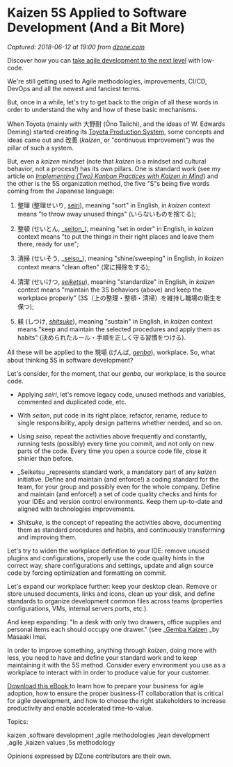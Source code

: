 # Kaizen 5S Applied to Software Development (And a Bit More)

_Captured: 2018-06-12 at 19:00 from [dzone.com](https://dzone.com/articles/kaizen-5s-applied-to-software-development-and-a-bi?edition=379258&utm_source=Zone%20Newsletter&utm_medium=email&utm_campaign=agile%202018-06-12)_

Discover how you can [take agile development to the next level](https://dzone.com/go?i=294434&u=https%3A%2F%2Fwww.mendix.com%2Fresources%2Ftaking-agile-development-to-the-next-level-with-low-code-mx%2F%3Futm_medium%3Ddisplay%26utm_source%3Ddzone) with low-code.

We're still getting used to Agile methodologies, improvements, CI/CD, DevOps and all the newest and fanciest terms.

But, once in a while, let's try to get back to the origin of all these words in order to understand the why and how of these basic mechanisms.

When Toyota (mainly with 大野耐 (Ôno Taiichi), and the ideas of W. Edwards Deming) started creating its [Toyota Production System](http://www.toyota-global.com/company/vision_philosophy/toyota_production_system/), some concepts and ideas came out and 改善 (_kaizen_, or "continuous improvement") was the pillar of such a system.

But, even a _kaizen_ mindset (note that _kaizen_ is a mindset and cultural behavior, not a process!) has its own pillars. One is standard work (see my article on _[Implementing (Two) Kanban Practices with Kaizen in Mind](https://dzone.com/articles/implementing-two-kanban-practices-with-kaizen-in-m)_) and the other is the 5S organization method, the five "S"s being five words coming from the Japanese language:

  1. 整理 (整理せいり, [seiri](http://nihongo.monash.edu/cgi-bin/wwwjdic?1MUJ%E6%95%B4%E7%90%86)), meaning "sort" in English, in _kaizen_ context means "to throw away unused things" (いらないものを捨てる);

  2. 整頓 (せいとん, _[seiton_](http://nihongo.monash.edu/cgi-bin/wwwjdic?1MUJ%E6%95%B4%E9%A0%93)), meaning "set in order" in English, in _kaizen_ context means "to put the things in their right places and leave them there, ready for use";

  3. 清掃 (せいそう, _[seiso_](http://nihongo.monash.edu/cgi-bin/wwwjdic?1MUJ%E6%B8%85%E6%8E%83)), meaning "shine/sweeping" in English, in _kaizen_ context means "clean often" (常に掃除をする);

  4. 清潔 (せいけつ, _[seiketsu](http://nihongo.monash.edu/cgi-bin/wwwjdic?1MUJ%E6%B8%85%E6%BD%94)_), meaning "standardize" in English, in _kaizen_ context means "maintain the 3S behaviors (above) and keep the workplace properly" (3S（上の整理・整頓・清掃）を維持し職場の衛生を保つ);

  5. 躾 (しつけ, _[shitsuke](http://nihongo.monash.edu/cgi-bin/wwwjdic?1MUJ%E8%BA%BE)_), meaning "sustain" in English, in _kaizen_ context means "keep and maintain the selected procedures and apply them as habits" (決められたルール・手順を正しく守る習慣をつける).

All these will be applied to the 現場 (げんば, _[genba](http://nihongo.monash.edu/cgi-bin/wwwjdic?1MUJ現場)_), workplace. So, what about thinking 5S in software development?

Let's consider, for the moment, that our _genba_, our workplace, is the source code.

  * Applying _seiri_, let's remove legacy code, unused methods and variables, commented and duplicated code, etc.

  * With _seiton_, put code in its right place, refactor, rename, reduce to single responsibility, apply design patterns whether needed, and so on.

  * Using _seiso_, repeat the activities above frequently and constantly, running tests (possibly) every time you commit, and not only on new parts of the code. Every time you open a source code file, close it shinier than before.

  * _Seiketsu _represents standard work, a mandatory part of any _kaizen_ initiative. Define and maintain (and enforce!) a coding standard for the team, for your group and possibly even for the whole company. Define and maintain (and enforce!) a set of code quality checks and hints for your IDEs and version control environments. Keep them up-to-date and aligned with technologies improvements.

  * _Shitsuke_, is the concept of repeating the activities above, documenting them as standard procedures and habits, and continuously transforming and improving them.

Let's try to widen the workplace definition to your IDE: remove unused plugins and configurations, properly use the code quality hints in the correct way, share configurations and settings, update and align source code by forcing optimization and formatting on commit.

Let's expand our workplace further: keep your desktop clean. Remove or store unused documents, links and icons, clean up your disk, and define standards to organize development common files across teams (properties configurations, VMs, internal servers ports, etc.).

And keep expanding: "In a desk with only two drawers, office supplies and personal items each should occupy one drawer." (see _[Gemba Kaizen](https://www.amazon.com/Gemba-Kaizen-Commonsense-Continuous-Improvement/dp/0071790357) _by Masaaki Imai.

In order to improve something, anything through _kaizen_, doing more with less, you need to have and define your standard work and to keep maintaining it with the 5S method. Consider every environment you use as a workplace to interact with in order to produce value for your customer.

[Download this eBook ](https://dzone.com/go?i=294435&u=https%3A%2F%2Fwww.mendix.com%2Fresources%2Ftaking-agile-development-to-the-next-level-with-low-code-mx%2F%3Futm_medium%3Ddisplay%26utm_source%3Ddzone)to learn how to prepare your business for agile adoption, how to ensure the proper business-IT collaboration that is critical for agile development, and how to choose the right stakeholders to increase productivity and enable accelerated time-to-value.

Topics:

kaizen ,software development ,agile methodologies ,lean development ,agile ,kaizen values ,5s methodology

Opinions expressed by DZone contributors are their own.
